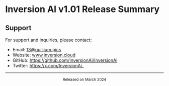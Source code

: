 # Inversion AI v1.01 Release Summary

## Support
For support and inquiries, please contact:
- Email: 13@quiliium.pics
- Website: www.inversion.cloud
- GitHub: https://github.com/InversionAi/InversionAi
- Twitter: https://x.com/InversionAi_

---

<div align="center">
  <sub>Released on March 2024</sub>
</div> 